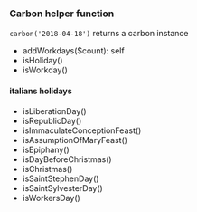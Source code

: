 ### Carbon helper function

`carbon('2018-04-18')` returns a carbon instance

- addWorkdays($count): self
- isHoliday()
- isWorkday()

#### italians holidays

- isLiberationDay()
- isRepublicDay()
- isImmaculateConceptionFeast()
- isAssumptionOfMaryFeast()
- isEpiphany()   
- isDayBeforeChristmas()
- isChristmas()     
- isSaintStephenDay()
- isSaintSylvesterDay()
- isWorkersDay()     
